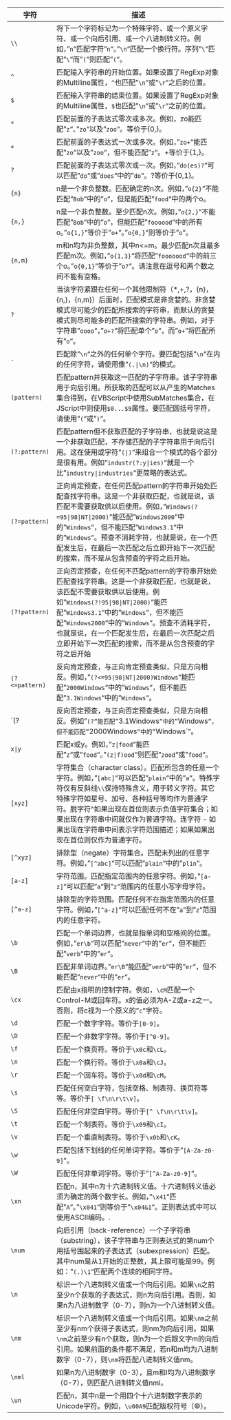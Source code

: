 | 字符             | 描述                                       |
| -------------- | ---------------------------------------- |
| `\\`           | 将下一个字符标记为一个特殊字符、或一个原义字符、或一个向后引用、或一个八进制转义符。例如，”`n`“匹配字符”`n`“。”`\n`“匹配一个换行符。序列”`\`“匹配”`\`“而”`(`“则匹配”`(`“。 |
| `^`            | 匹配输入字符串的开始位置。如果设置了RegExp对象的Multiline属性，`^`也匹配”`\n`“或”`\r`“之后的位置。 |
| `$`            | 匹配输入字符串的结束位置。如果设置了RegExp对象的Multiline属性，`$`也匹配”`\n`“或”`\r`“之前的位置。 |
| `*`            | 匹配前面的子表达式零次或多次。例如，zo能匹配”`z`“、”`zo`“以及”`zoo`“。等价于{0,}。 |
| `+`            | 匹配前面的子表达式一次或多次。例如，”`zo+`“能匹配”`zo`“以及”`zoo`“，但不能匹配”`z`“。+等价于{1,}。 |
| `?`            | 匹配前面的子表达式零次或一次。例如，”`do(es)?`“可以匹配”`do`“或”`does`“中的”`do`“。?等价于{0,1}。 |
| `{n}`          | n是一个非负整数。匹配确定的n次。例如，”`o{2}`“不能匹配”`Bob`“中的”`o`“，但是能匹配”`food`“中的两个o。 |
| `{n,}`         | n是一个非负整数。至少匹配n次。例如，”`o{2,}`“不能匹配”`Bob`“中的”`o`“，但能匹配”`foooood`“中的所有o。”`o{1,}`“等价于”`o+`“。”`o{0,}`“则等价于”`o`“。 |
| `{n,m}`        | m和n均为非负整数，其中n<=m。最少匹配n次且最多匹配m次。例如，”`o{1,3}`“将匹配”`fooooood`“中的前三个o。”`o{0,1}`“等价于”`o?`“。请注意在逗号和两个数之间不能有空格。 |
| `?`            | 当该字符紧跟在任何一个其他限制符（*,+,?，{n}，{n,}，{n,m}）后面时，匹配模式是非贪婪的。非贪婪模式尽可能少的匹配所搜索的字符串，而默认的贪婪模式则尽可能多的匹配所搜索的字符串。例如，对于字符串”`oooo`“，”`o+?`“将匹配单个”`o`“，而”`o+`“将匹配所有”`o`“。 |
| `.`            | 匹配除”`\n`“之外的任何单个字符。要匹配包括”`\n`“在内的任何字符，请使用像”`(.\|\n)`“的模式。 |
| `(pattern)`    | 匹配pattern并获取这一匹配的子字符串。该子字符串用于向后引用。所获取的匹配可以从产生的Matches集合得到，在VBScript中使用SubMatches集合，在JScript中则使用`$0...$9`属性。要匹配圆括号字符，请使用”`(`“或”`)`“。 |
| `(?:pattern)`  | 匹配pattern但不获取匹配的子字符串，也就是说这是一个非获取匹配，不存储匹配的子字符串用于向后引用。这在使用或字符”`(\|)`“来组合一个模式的各个部分是很有用。例如”`industr(?:y\|ies)`“就是一个比”`industry\|industries`“更简略的表达式。 |
| `(?=pattern)`  | 正向肯定预查，在任何匹配pattern的字符串开始处匹配查找字符串。这是一个非获取匹配，也就是说，该匹配不需要获取供以后使用。例如，”`Windows(?=95\|98\|NT\|2000)`“能匹配”`Windows2000`“中的”`Windows`“，但不能匹配”`Windows3.1`“中的”`Windows`“。预查不消耗字符，也就是说，在一个匹配发生后，在最后一次匹配之后立即开始下一次匹配的搜索，而不是从包含预查的字符之后开始。 |
| `(?!pattern)`  | 正向否定预查，在任何不匹配pattern的字符串开始处匹配查找字符串。这是一个非获取匹配，也就是说，该匹配不需要获取供以后使用。例如”`Windows(?!95\|98\|NT\|2000)`“能匹配”`Windows3.1`“中的”`Windows`“，但不能匹配”`Windows2000`“中的”`Windows`“。预查不消耗字符，也就是说，在一个匹配发生后，在最后一次匹配之后立即开始下一次匹配的搜索，而不是从包含预查的字符之后开始 |
| `(?<=pattern)` | 反向肯定预查，与正向肯定预查类似，只是方向相反。例如，”`(?<=95\|98\|NT\|2000)Windows`“能匹配”`2000Windows`“中的”`Windows`“，但不能匹配”`3.1Windows`“中的”`Windows`“。 |
| `(?            | 反向否定预查，与正向否定预查类似，只是方向相反。例如”`(?“能匹配”`3.1Windows`“中的”`Windows`“，但不能匹配”`2000Windows`“中的”`Windows`“。 |
| `x\|y`         | 匹配x或y。例如，”`z\|food`“能匹配”`z`“或”`food`“。”`(z\|f)ood`“则匹配”`zood`“或”`food`“。 |
| `[xyz]`        | 字符集合（character class）。匹配所包含的任意一个字符。例如，”`[abc]`“可以匹配”`plain`“中的”`a`“。特殊字符仅有反斜线`\\`保持特殊含义，用于转义字符。其它特殊字符如星号、加号、各种括号等均作为普通字符。脱字符^如果出现在首位则表示负值字符集合；如果出现在字符串中间就仅作为普通字符。连字符 - 如果出现在字符串中间表示字符范围描述；如果如果出现在首位则仅作为普通字符。 |
| `[^xyz]`       | 排除型（negate）字符集合。匹配未列出的任意字符。例如，”`[^abc]`“可以匹配”`plain`“中的”`plin`“。 |
| `[a-z]`        | 字符范围。匹配指定范围内的任意字符。例如，”`[a-z]`“可以匹配”`a`“到”`z`“范围内的任意小写字母字符。 |
| `[^a-z]`       | 排除型的字符范围。匹配任何不在指定范围内的任意字符。例如，”`[^a-z]`“可以匹配任何不在”`a`“到”`z`“范围内的任意字符。 |
| `\b`           | 匹配一个单词边界，也就是指单词和空格间的位置。例如，”`er\b`“可以匹配”`never`“中的”`er`“，但不能匹配”`verb`“中的”`er`“。 |
| `\B`           | 匹配非单词边界。”`er\B`“能匹配”`verb`“中的”`er`“，但不能匹配”`never`“中的”`er`“。 |
| `\cx`          | 匹配由x指明的控制字符。例如，`\cM`匹配一个Control-M或回车符。x的值必须为A-Z或a-z之一。否则，将c视为一个原义的”`c`“字符。 |
| `\d`           | 匹配一个数字字符。等价于`[0-9]`。                     |
| `\D`           | 匹配一个非数字字符。等价于`[^0-9]`。                   |
| `\f`           | 匹配一个换页符。等价于`\x0c`和`\cL`。                 |
| `\n`           | 匹配一个换行符。等价于`\x0a`和`\cJ`。                 |
| `\r`           | 匹配一个回车符。等价于`\x0d`和`\cM`。                 |
| `\s`           | 匹配任何空白字符，包括空格、制表符、换页符等等。等价于`[ \f\n\r\t\v]`。 |
| `\S`           | 匹配任何非空白字符。等价于`[^ \f\n\r\t\v]`。           |
| `\t`           | 匹配一个制表符。等价于`\x09`和`\cI`。                 |
| `\v`           | 匹配一个垂直制表符。等价于`\x0b`和`\cK`。               |
| `\w`           | 匹配包括下划线的任何单词字符。等价于”`[A-Za-z0-9]`“。       |
| `\W`           | 匹配任何非单词字符。等价于”`[^A-Za-z0-9]`“。           |
| `\xn`          | 匹配n，其中n为十六进制转义值。十六进制转义值必须为确定的两个数字长。例如，”`\x41`“匹配”`A`“。”`\x041`“则等价于”`\x04&1`“。正则表达式中可以使用ASCII编码。. |
| `\num`         | 向后引用（back-reference）一个子字符串（substring），该子字符串与正则表达式的第num个用括号围起来的子表达式（subexpression）匹配。其中num是从1开始的正整数，其上限可能是99。例如：”`(.)\1`“匹配两个连续的相同字符。 |
| `\n`           | 标识一个八进制转义值或一个向后引用。如果`\n`之前至少n个获取的子表达式，则n为向后引用。否则，如果n为八进制数字（0-7），则n为一个八进制转义值。 |
| `\nm`          | 标识一个八进制转义值或一个向后引用。如果`\nm`之前至少有nm个获得子表达式，则nm为向后引用。如果`\nm`之前至少有n个获取，则n为一个后跟文字m的向后引用。如果前面的条件都不满足，若n和m均为八进制数字（0-7），则`\nm`将匹配八进制转义值nm。 |
| `\nml`         | 如果n为八进制数字（0-3），且m和l均为八进制数字（0-7），则匹配八进制转义值nml。 |
| `\un`          | 匹配n，其中n是一个用四个十六进制数字表示的Unicode字符。例如，`\u00A9`匹配版权符号（©）。 |
